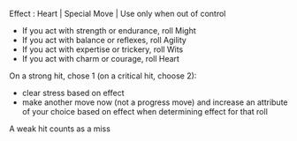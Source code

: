 Effect : Heart  |  Special Move  |  Use only when out of control

- If you act with strength or endurance, roll Might
- If you act with balance or reflexes, roll Agility
- If you act with expertise or trickery, roll Wits
- If you act with charm or courage, roll Heart

On a strong hit, chose 1 (on a critical hit, choose 2):
- clear stress based on effect
- make another move now (not a progress move) and increase an attribute of your choice based on effect when determining effect for that roll

A weak hit counts as a miss